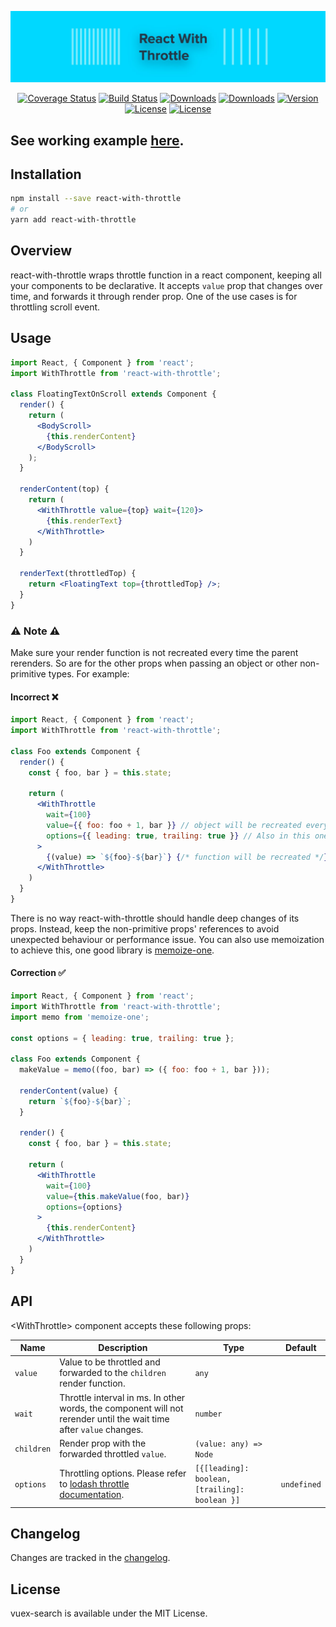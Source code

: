 <p align="center"><a href="https://albertlucianto.github.io/react-with-throttle" target="_blank" rel="noopener noreferrer"><img width="800" src="./web/assets/react-with-throttle-header.jpg" alt="React With Throttle"></a></p>

<p align="center">
<a href="https://codecov.io/github/AlbertLucianto/react-with-throttle?branch=master"><img src="https://img.shields.io/codecov/c/github/AlbertLucianto/react-with-throttle/master.svg" alt="Coverage Status"></a>
<a href="https://travis-ci.org/AlbertLucianto/react-with-throttle"><img src="https://travis-ci.org/AlbertLucianto/react-with-throttle.svg?branch=master" alt="Build Status"></a>
<a href="https://npmcharts.com/compare/react-with-throttle?minimal=true"><img src="https://img.shields.io/npm/dm/react-with-throttle.svg" alt="Downloads"></a>
<a href="https://npmcharts.com/compare/react-with-throttle?minimal=true"><img src="https://img.shields.io/npm/dt/react-with-throttle.svg" alt="Downloads"></a>
<a href="https://www.npmjs.com/package/react-with-throttle"><img src="https://img.shields.io/npm/v/react-with-throttle.svg" alt="Version"></a>
<a href="https://www.npmjs.com/package/react-with-throttle"><img src="https://img.shields.io/npm/l/react-with-throttle.svg" alt="License"></a>
<a href="http://makeapullrequest.com"><img src="https://img.shields.io/badge/PRs-welcome-brightgreen.svg?style=flat-square)" alt="License"></a>
</p>

## See working example [here](https://albertlucianto.github.io/react-with-throttle).

## Installation

```bash
npm install --save react-with-throttle
# or
yarn add react-with-throttle
```

## Overview

react-with-throttle wraps throttle function in a react component, keeping all your components to be declarative. It accepts `value` prop that changes over time, and forwards it through render prop. One of the use cases is for throttling scroll event.

## Usage

```jsx
import React, { Component } from 'react';
import WithThrottle from 'react-with-throttle';

class FloatingTextOnScroll extends Component {
  render() {
    return (
      <BodyScroll>
        {this.renderContent}
      </BodyScroll>
    );
  }

  renderContent(top) {
    return (
      <WithThrottle value={top} wait={120}>
        {this.renderText}
      </WithThrottle>
    )
  }

  renderText(throttledTop) {
    return <FloatingText top={throttledTop} />;
  }
}
```

### ⚠️ Note ⚠️

Make sure your render function is not recreated every time the parent rerenders. So are for the other props when passing an object or other non-primitive types. For example:

#### Incorrect ❌

```jsx
import React, { Component } from 'react';
import WithThrottle from 'react-with-throttle';

class Foo extends Component {
  render() {
    const { foo, bar } = this.state;
  
    return (
      <WithThrottle
        wait={100}
        value={{ foo: foo + 1, bar }} // object will be recreated every rerender
        options={{ leading: true, trailing: true }} // Also in this one
      >
        {(value) => `${foo}-${bar}`} {/* function will be recreated */}
      </WithThrottle>
    )
  }
}
```

There is no way react-with-throttle should handle deep changes of its props. Instead, keep the non-primitive props' references to avoid unexpected behaviour or performance issue. You can also use memoization to achieve this, one good library is [memoize-one](https://github.com/alexreardon/memoize-one).

#### Correction ✅

```jsx
import React, { Component } from 'react';
import WithThrottle from 'react-with-throttle';
import memo from 'memoize-one';

const options = { leading: true, trailing: true };

class Foo extends Component {
  makeValue = memo((foo, bar) => ({ foo: foo + 1, bar }));

  renderContent(value) {
    return `${foo}-${bar}`;
  }

  render() {
    const { foo, bar } = this.state;

    return (
      <WithThrottle
        wait={100}
        value={this.makeValue(foo, bar)}
        options={options}
      >
        {this.renderContent}
      </WithThrottle>
    )
  }
}
```

## API

&lt;WithThrottle> component accepts these following props:

Name         | Description | Type | Default
-------------|-----------|-----------|---------
`value` | Value to be throttled and forwarded to the `children` render function. | `any` |
`wait` | Throttle interval in ms. In other words, the component will not rerender until the wait time after `value` changes. | `number` |
`children` | Render prop with the forwarded throttled `value`. | `(value: any) => Node` |
`options` | Throttling options. Please refer to [lodash throttle documentation](https://lodash.com/docs/4.17.11#throttle). | `[{[leading]: boolean, [trailing]: boolean }]` | `undefined`

## Changelog

Changes are tracked in the [changelog](CHANGELOG.md).

## License

vuex-search is available under the MIT License.